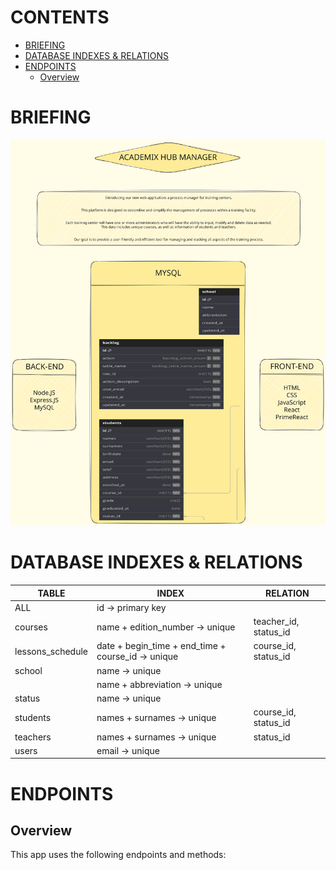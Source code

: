 # CONTENTS
- [BRIEFING](#briefing)
- [DATABASE INDEXES & RELATIONS](#database-indexes--relations)
- [ENDPOINTS](#endpoints)
  - [Overview](#overview)

# BRIEFING
![BRIEFING](https://github.com/lsodiogo/academix-hub-manager/blob/main/docs/briefing.svg)

# DATABASE INDEXES & RELATIONS
| TABLE | INDEX | RELATION |
| ------ | ------ | ------ |
| ALL | id → primary key
| courses | name + edition_number → unique | teacher_id, status_id |
| lessons_schedule | date + begin_time + end_time + course_id → unique | course_id, status_id |
| school | name → unique
| | name + abbreviation → unique |
| status | name → unique |
| students | names + surnames → unique | course_id, status_id |
| teachers | names + surnames → unique | status_id
| users | email → unique |

# ENDPOINTS
## Overview
This app uses the following endpoints and methods: